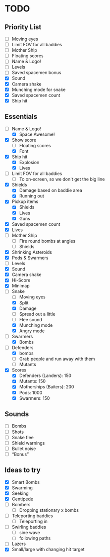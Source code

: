 # TODO

## Priority List

- [ ] Moving eyes
- [ ] Limit FOV for all baddies
- [ ] Mother Ship
- [ ] Floating scores
- [ ] Name & Logo!
- [ ] Levels
- [ ] Saved spacemen bonus
- [x] Sound
- [x] Camera shake
- [x] Munching mode for snake
- [x] Saved spacemen count
- [x] Ship hit

## Essentials

- [ ] Name & Logo!
	- [x] Space Awesome!
- [x] Show score
	- [ ] Floating scores
	- [x] Font
- [x] Ship hit
	- [x] Explosion
	- [x] Lives
- [ ] Limit FOV for all baddies
	- [ ] To on-screen, so we don't get the big line
- [x] Shields
	- [x] Damage based on baddie area
	- [x] Running out
- [x] Pickup items
	- [x] Shields
	- [x] Lives
	- [x] Guns
- [x] Saved spacemen count
- [x] Lives
- [ ] Mother Ship
	- [ ] Fire round bombs at angles
	- [ ] Shields
- [x] Shrinking Asteroids
- [x] Pods & Swarmers
- [ ] Levels
- [x] Sound
- [x] Camera shake
- [x] Hi-Score
- [x] Minimap
- [ ] Snake
	- [ ] Moving eyes
	- [x] Split
	- [x] Damage
	- [ ] Spread out a little
	- [ ] Flee sound
	- [x] Munching mode
	- [x] Angry mode
- [ ] Swarmers
	- [x] Bombs 
- [ ] Defenders 
	- [x] bombs
	- [ ] Grab people and run away with them
	- [ ] Mutants
- [x] Scores
	- [x] Defenders (Landers): 150
	- [x] Mutants: 150
	- [x] Motherships (Baiters): 200
	- [x] Pods: 1000
	- [x] Swarmers: 150

## Sounds
- [ ] Bombs
- [ ] Shots
- [ ] Snake flee
- [ ] Shield warnings
- [ ] Bullet noise
- [ ] “Bonus”

## Ideas to try

- [x] Smart Bombs
- [x] Swarming
- [x] Seeking
- [x] Centipede
- [ ] Bombers
	- [ ] Dropping stationary x bombs
- [ ] Teleporting baddies
	- [ ] Teleporting in
- [ ] Swirling baddies
	- [ ] sine wave
	- [ ] following paths
- [ ] Lazers
- [x] Small/large with changing hit target
